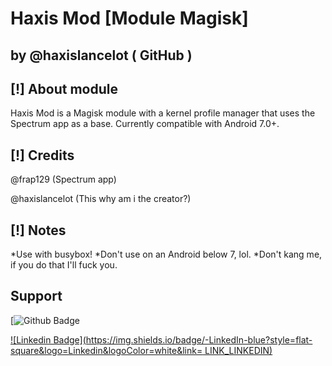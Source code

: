 # Haxis Mod [Module Magisk]
 

## by @haxislancelot ( GitHub )


## [!] About module

Haxis Mod is a Magisk module with a kernel profile manager that uses the Spectrum app as a base. Currently compatible with Android 7.0+.

## [!] Credits

@frap129 (Spectrum app)

@haxislancelot (This why am i the creator?)

## [!] Notes

*Use with busybox!
*Don't use on an Android below 7, lol.
*Don't kang me, if you do that I'll fuck you.

## Support

[![Github Badge](https://img.ibxk.com.br/2021/02/22/22170349520295.jpg?w=1120&h=420&mode=crop&scale=both)

[![Linkedin Badge](https://img.shields.io/badge/-LinkedIn-blue?style=flat-square&logo=Linkedin&logoColor=white&link= LINK_LINKEDIN)]( LINK_LINKEDIN)
